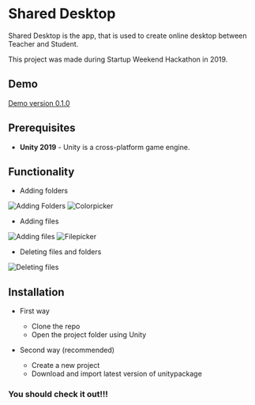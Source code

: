 # Shared Desktop

Shared Desktop is the app, that is used to create online desktop between Teacher and Student.

This project was made during Startup Weekend Hackathon in 2019.

## Demo
[Demo version 0.1.0](https://madrigal.pro/demo/shared_desktop/)

## Prerequisites
- **Unity 2019** - Unity is a cross-platform game engine.

## Functionality

- Adding folders

![Adding Folders](https://i.imgur.com/ikBwgjt.png)
![Colorpicker](https://i.imgur.com/EsWwESC.png)

- Adding files

![Adding files](https://i.imgur.com/sl8P26V.png)
![Filepicker](https://i.imgur.com/jNLBe4Q.png)

- Deleting files and folders

![Deleting files](https://i.imgur.com/WlULKra.png)

## Installation

- First way 
  - Clone the repo
  - Open the project folder using Unity

- Second way (recommended)
  - Create a new project
  - Download and import latest version of unitypackage

### You should check it out!!!
